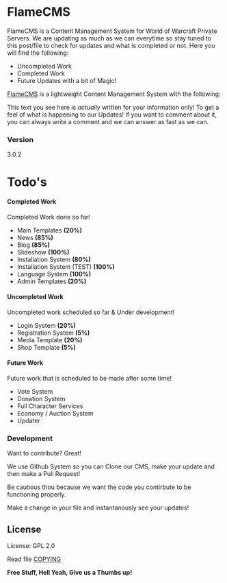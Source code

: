 # FlameCMS

FlameCMS is a Content Management System for World of Warcraft Private Servers. We are updating as much as we can everytime so stay tuned to this post/file to check for updates and what is completed or not. Here you will find the following:

  - Uncompleted Work
  - Completed Work
  - Future Updates with a bit of Magic!

[FlameCMS] is a lightweight Content Management System with the following:


This text you see here is *actually* written for your information only! To get a feel of what is happening to our Updates! If you want to comment about it, you can always write a comment and we can answer as fast as we can.

### Version
3.0.2

# Todo's

#### Completed Work

Completed Work done so far!

* Main Templates **(20%)**
* News **(85%)**
* Blog **(85%)**
* Slideshow **(100%)**
* Installation System **(80%)**
* Installation System (TEST) **(100%)**
* Language System **(100%)**
* Admin Templates **(20%)**

#### Uncompleted Work

Uncompleted work scheduled so far & Under development!

* Login System **(20%)**
* Registration System **(5%)**
* Media Template **(20%)**
* Shop Template **(5%)**

#### Future Work
Future work that is scheduled to be made after some time!

* Vote System
* Donation System
* Full Character Services
* Economy / Auction System
* Updater

### Development

Want to contribute? Great!

We use Github System so you can Clone our CMS, make your update and then make a Pull Request!

Be cautious thou because we want the code you contirbute to be functioning properly.

Make a change in your file and instantanously see your updates!

License
----

License: GPL 2.0

Read file [COPYING](COPYING)


**Free Stuff, Hell Yeah, Give us a Thumbs up!**

[FlameCMS]:http://flamenet.github.io/FlameCMS

